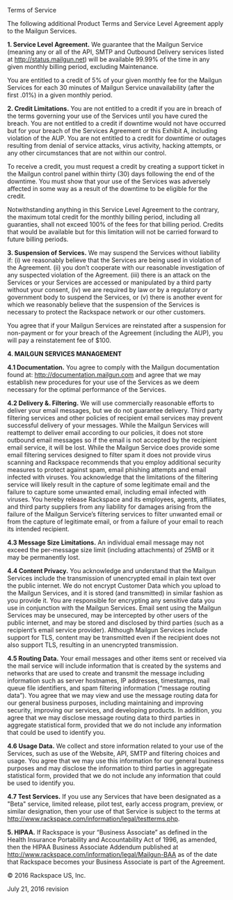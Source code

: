 Terms of Service

The following additional Product Terms and Service Level Agreement apply to the Mailgun Services.

**1\. Service Level Agreement.** We guarantee that the Mailgun Service (meaning any or all of the API, SMTP and Outbound Delivery services listed at http://status.mailgun.net) will be available 99.99% of the time in any given monthly billing period, excluding Maintenance.

You are entitled to a credit of 5% of your given monthly fee for the Mailgun Services for each 30 minutes of Mailgun Service unavailability (after the first .01%) in a given monthly period.

**2\. Credit Limitations.** You are not entitled to a credit if you are in breach of the terms governing your use of the Services until you have cured the breach. You are not entitled to a credit if downtime would not have occurred but for your breach of the Services Agreement or this Exhibit A, including violation of the AUP. You are not entitled to a credit for downtime or outages resulting from denial of service attacks, virus activity, hacking attempts, or any other circumstances that are not within our control.

To receive a credit, you must request a credit by creating a support ticket in the Mailgun control panel within thirty (30) days following the end of the downtime. You must show that your use of the Services was adversely affected in some way as a result of the downtime to be eligible for the credit.

Notwithstanding anything in this Service Level Agreement to the contrary, the maximum total credit for the monthly billing period, including all guaranties, shall not exceed 100% of the fees for that billing period. Credits that would be available but for this limitation will not be carried forward to future billing periods.

**3\. Suspension of Services.** We may suspend the Services without liability if: (i) we reasonably believe that the Services are being used in violation of the Agreement. (ii) you don’t cooperate with our reasonable investigation of any suspected violation of the Agreement. (iii) there is an attack on the Services or your Services are accessed or manipulated by a third party without your consent, (iv) we are required by law or by a regulatory or government body to suspend the Services, or (v) there is another event for which we reasonably believe that the suspension of the Services is necessary to protect the Rackspace network or our other customers.

You agree that if your Mailgun Services are reinstated after a suspension for non-payment or for your breach of the Agreement (including the AUP), you will pay a reinstatement fee of $100.

**4\. MAILGUN SERVICES MANAGEMENT**

**4.1 Documentation.** You agree to comply with the Mailgun documentation found at: http://documentation.mailgun.com and agree that we may establish new procedures for your use of the Services as we deem necessary for the optimal performance of the Services.

**4.2 Delivery &. Filtering.** We will use commercially reasonable efforts to deliver your email messages, but we do not guarantee delivery. Third party filtering services and other policies of recipient email services may prevent successful delivery of your messages. While the Mailgun Services will reattempt to deliver email according to our policies, it does not store outbound email messages so if the email is not accepted by the recipient email service, it will be lost. While the Mailgun Service does provide some email filtering services designed to filter spam it does not provide virus scanning and Rackspace recommends that you employ additional security measures to protect against spam, email phishing attempts and email infected with viruses. You acknowledge that the limitations of the filtering service will likely result in the capture of some legitimate email and the failure to capture some unwanted email, including email infected with viruses. You hereby release Rackspace and its employees, agents, affiliates, and third party suppliers from any liability for damages arising from the failure of the Mailgun Service’s filtering services to filter unwanted email or from the capture of legitimate email, or from a failure of your email to reach its intended recipient.

**4.3 Message Size Limitations.** An individual email message may not exceed the per-message size limit (including attachments) of 25MB or it may be permanently lost.

**4.4 Content Privacy.** You acknowledge and understand that the Mailgun Services include the transmission of unencrypted email in plain text over the public internet. We do not encrypt Customer Data which you upload to the Mailgun Services, and it is stored (and transmitted) in similar fashion as you provide it. You are responsible for encrypting any sensitive data you use in conjunction with the Mailgun Services. Email sent using the Mailgun Services may be unsecured, may be intercepted by other users of the public internet, and may be stored and disclosed by third parties (such as a recipient’s email service provider). Although Mailgun Services include support for TLS, content may be transmitted even if the recipient does not also support TLS, resulting in an unencrypted transmission.

**4.5 Routing Data.** Your email messages and other items sent or received via the mail service will include information that is created by the systems and networks that are used to create and transmit the message including information such as server hostnames, IP addresses, timestamps, mail queue file identifiers, and spam filtering information (“message routing data”). You agree that we may view and use the message routing data for our general business purposes, including maintaining and improving security, improving our services, and developing products. In addition, you agree that we may disclose message routing data to third parties in aggregate statistical form, provided that we do not include any information that could be used to identify you.

**4.6 Usage Data.** We collect and store information related to your use of the Services, such as use of the Website, API, SMTP and filtering choices and usage. You agree that we may use this information for our general business purposes and may disclose the information to third parties in aggregate statistical form, provided that we do not include any information that could be used to identify you.

**4.7 Test Services.** If you use any Services that have been designated as a "Beta" service, limited release, pilot test, early access program, preview, or similar designation, then your use of that Service is subject to the terms at http://www.rackspace.com/information/legal/testterms.php.

**5\. HIPAA.** If Rackspace is your “Business Associate” as defined in the Health Insurance Portability and Accountability Act of 1996, as amended, then the HIPAA Business Associate Addendum published at http://www.rackspace.com/information/legal/Mailgun-BAA as of the date that Rackspace becomes your Business Associate is part of the Agreement.

© 2016 Rackspace US, Inc.

July 21, 2016 revision